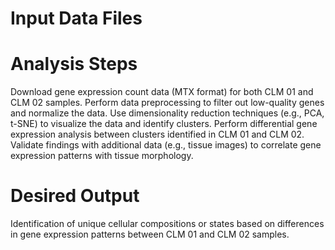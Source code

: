# Input Data Files

# Analysis Steps
Download gene expression count data (MTX format) for both CLM 01 and CLM 02 samples.
Perform data preprocessing to filter out low-quality genes and normalize the data.
Use dimensionality reduction techniques (e.g., PCA, t-SNE) to visualize the data and identify clusters.
Perform differential gene expression analysis between clusters identified in CLM 01 and CLM 02.
Validate findings with additional data (e.g., tissue images) to correlate gene expression patterns with tissue morphology.
# Desired Output
Identification of unique cellular compositions or states based on differences in gene expression patterns between CLM 01 and CLM 02 samples.
